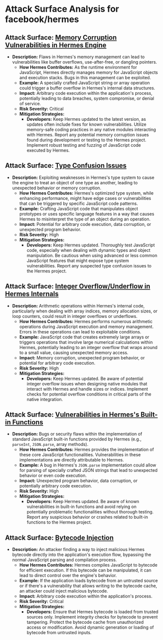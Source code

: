 # Attack Surface Analysis for facebook/hermes

## Attack Surface: [Memory Corruption Vulnerabilities in Hermes Engine](./attack_surfaces/memory_corruption_vulnerabilities_in_hermes_engine.md)

*   **Description:** Flaws in Hermes's memory management can lead to vulnerabilities like buffer overflows, use-after-free, or dangling pointers.
    *   **How Hermes Contributes:** As the runtime environment for JavaScript, Hermes directly manages memory for JavaScript objects and execution stacks. Bugs in this management can be exploited.
    *   **Example:** A specially crafted JavaScript string or array operation could trigger a buffer overflow in Hermes's internal data structures.
    *   **Impact:** Arbitrary code execution within the application's process, potentially leading to data breaches, system compromise, or denial of service.
    *   **Risk Severity:** Critical
    *   **Mitigation Strategies:**
        *   **Developers:** Keep Hermes updated to the latest version, as updates often include fixes for known vulnerabilities. Utilize memory-safe coding practices in any native modules interacting with Hermes. Report any potential memory corruption issues found during development or testing to the Hermes project. Implement robust testing and fuzzing of JavaScript code executed by Hermes.

## Attack Surface: [Type Confusion Issues](./attack_surfaces/type_confusion_issues.md)

*   **Description:**  Exploiting weaknesses in Hermes's type system to cause the engine to treat an object of one type as another, leading to unexpected behavior or memory corruption.
    *   **How Hermes Contributes:** Hermes's optimized type system, while enhancing performance, might have edge cases or vulnerabilities that can be triggered by specific JavaScript code patterns.
    *   **Example:**  Crafting JavaScript code that manipulates object prototypes or uses specific language features in a way that causes Hermes to misinterpret the type of an object during an operation.
    *   **Impact:**  Potential for arbitrary code execution, data corruption, or unexpected program behavior.
    *   **Risk Severity:** High
    *   **Mitigation Strategies:**
        *   **Developers:** Keep Hermes updated. Thoroughly test JavaScript code, especially when dealing with dynamic types and object manipulation. Be cautious when using advanced or less common JavaScript features that might expose type system vulnerabilities. Report any suspected type confusion issues to the Hermes project.

## Attack Surface: [Integer Overflow/Underflow in Hermes Internals](./attack_surfaces/integer_overflowunderflow_in_hermes_internals.md)

*   **Description:**  Arithmetic operations within Hermes's internal code, particularly when dealing with array indices, memory allocation sizes, or loop counters, could result in integer overflows or underflows.
    *   **How Hermes Contributes:**  Hermes performs numerous arithmetic operations during JavaScript execution and memory management. Errors in these operations can lead to exploitable conditions.
    *   **Example:**  JavaScript code that creates extremely large arrays or triggers operations that involve large numerical calculations within Hermes, potentially leading to an integer overflow that wraps around to a small value, causing unexpected memory access.
    *   **Impact:**  Memory corruption, unexpected program behavior, or potential for arbitrary code execution.
    *   **Risk Severity:** High
    *   **Mitigation Strategies:**
        *   **Developers:** Keep Hermes updated. Be aware of potential integer overflow issues when designing native modules that interact with Hermes and handle sizes or indices. Implement checks for potential overflow conditions in critical parts of the native integration.

## Attack Surface: [Vulnerabilities in Hermes's Built-in Functions](./attack_surfaces/vulnerabilities_in_hermes's_built-in_functions.md)

*   **Description:** Bugs or security flaws within the implementation of standard JavaScript built-in functions provided by Hermes (e.g., `parseInt`, `JSON.parse`, array methods).
    *   **How Hermes Contributes:** Hermes provides the implementation of these core JavaScript functionalities. Vulnerabilities in these implementations are directly attributable to Hermes.
    *   **Example:** A bug in Hermes's `JSON.parse` implementation could allow for parsing of specially crafted JSON strings that lead to unexpected behavior or even code execution.
    *   **Impact:**  Unexpected program behavior, data corruption, or potentially arbitrary code execution.
    *   **Risk Severity:** High
    *   **Mitigation Strategies:**
        *   **Developers:** Keep Hermes updated. Be aware of known vulnerabilities in built-in functions and avoid relying on potentially problematic functionalities without thorough testing. Report any suspicious behavior or crashes related to built-in functions to the Hermes project.

## Attack Surface: [Bytecode Injection](./attack_surfaces/bytecode_injection.md)

*   **Description:**  An attacker finding a way to inject malicious Hermes bytecode directly into the application's execution flow, bypassing the normal JavaScript parsing and compilation process.
    *   **How Hermes Contributes:** Hermes compiles JavaScript to bytecode for efficient execution. If this bytecode can be manipulated, it can lead to direct control over the engine's behavior.
    *   **Example:** If the application loads bytecode from an untrusted source or if there's a vulnerability that allows writing to the bytecode cache, an attacker could inject malicious bytecode.
    *   **Impact:**  Arbitrary code execution within the application's process.
    *   **Risk Severity:** Critical
    *   **Mitigation Strategies:**
        *   **Developers:**  Ensure that Hermes bytecode is loaded from trusted sources only. Implement integrity checks for bytecode to prevent tampering. Protect the bytecode cache from unauthorized access or modification. Avoid dynamic generation or loading of bytecode from untrusted inputs.

